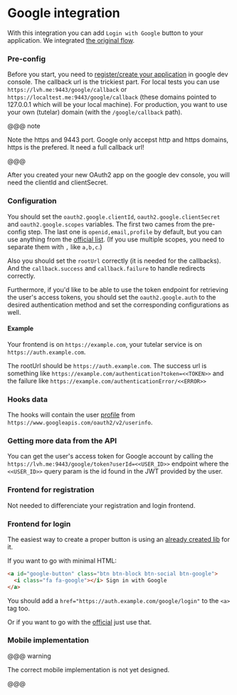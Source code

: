 # Google integration

With this integration you can add `Login with Google` button to your application.
We integrated [the original flow](https://developers.google.com/identity/protocols/OpenIDConnect).

### Pre-config
Before you start, you need to [register/create your application](https://support.google.com/googleapi/answer/6158849) in google dev console.
The callback url is the trickiest part.
For local tests you can use `https://lvh.me:9443/google/callback` or `https://localtest.me:9443/google/callback` (these domains pointed to 127.0.0.1 which will be your local machine).
For production, you want to use your own (tutelar) domain (with the `/google/callback` path).

@@@ note

Note the https and 9443 port. 
Google only accepst http and https domains, https is the prefered. 
It need a full callback url!

@@@

After you created your new OAuth2 app on the google dev console, you will need the clientId and clientSecret.

### Configuration
You should set the `oauth2.google.clientId`, `oauth2.google.clientSecret` and `oauth2.google.scopes` variables.
The first two cames from the pre-config step. The last one is `openid,email,profile` by default, but you can use anything from the [official list](https://developers.google.com/identity/protocols/googlescopes).
(If you use multiple scopes, you need to separate them with `,` like `a,b,c`.)

Also you should set the `rootUrl` correctly (it is needed for the callbacks). And the `callback.success` and `callback.failure` to handle redirects correctly.

Furthermore, if you'd like to be able to use the token endpoint for retrieving the user's access tokens, you should set the
`oauth2.google.auth` to the desired authentication method and set the corresponding configurations as well.

#### Example
Your frontend is on `https://example.com`, your tutelar service is on `https://auth.example.com`.

The rootUrl should be `https://auth.example.com`. The success url is something like `https://example.com/authentication?token=<<TOKEN>>` 
and the failure like `https://example.com/authenticationError/<<ERROR>>` 
    
### Hooks data
The hooks will contain the user [profile](https://developers.google.com/apis-explorer/#p/oauth2/v2/oauth2.userinfo.get?_h=2&) from `https://www.googleapis.com/oauth2/v2/userinfo`.

### Getting more data from the API
You can get the user's access token for Google account by calling the `https://lvh.me:9443/google/token?userId=<<USER_ID>>`
endpoint where the `<<USER_ID>>` query param is the id found in the JWT provided by the user.

### Frontend for registration
Not needed to differenciate your registration and login frontend.

### Frontend for login
The easiest way to create a proper button is using an [already created lib](https://lipis.github.io/bootstrap-social/) for it.

If you want to go with minimal HTML:
```html
<a id="google-button" class="btn btn-block btn-social btn-google">
  <i class="fa fa-google"></i> Sign in with Google
</a>
```

You should add a `href="https://auth.example.com/google/login"` to the `<a>` tag too.
 
Or if you want to go with the [official](https://developers.google.com/identity/branding-guidelines) just use that.

### Mobile implementation

@@@ warning

The correct mobile implementation is not yet designed.

@@@
